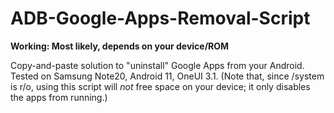 # ADB-Google-Apps-Removal-Script

**Working: Most likely, depends on your device/ROM**

Copy-and-paste solution to "uninstall" Google Apps from your Android. Tested on Samsung Note20, Android 11, OneUI 3.1.
(Note that, since /system is r/o, using this script will *not* free space on your device; it only disables the apps from running.)
